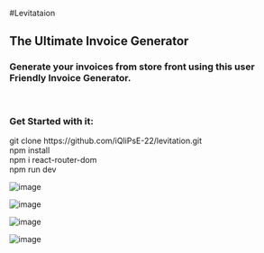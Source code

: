 #Levitataion
<h2>
The Ultimate Invoice Generator
</h2>
<h3>
Generate your invoices from store front using this user Friendly Invoice Generator.
</h3>
<br>
<h3>Get Started with it:</h3>
git clone https://github.com/iQliPsE-22/levitation.git
<br>
npm install
<br>
npm i react-router-dom
<br>
npm run dev


![image](https://github.com/iQliPsE-22/levitation/assets/91374730/56a0ead6-68db-432e-9414-f61069d813f0)

![image](https://github.com/iQliPsE-22/levitation/assets/91374730/92e82bb4-448c-40f8-8e85-1446f077223d)

![image](https://github.com/iQliPsE-22/levitation/assets/91374730/aa533c66-1d33-4f6d-9e3c-2a46ddcab18d)

![image](https://github.com/iQliPsE-22/levitation/assets/91374730/70fcb3a0-8afc-4123-8041-fa1bb9ea4ff9)
